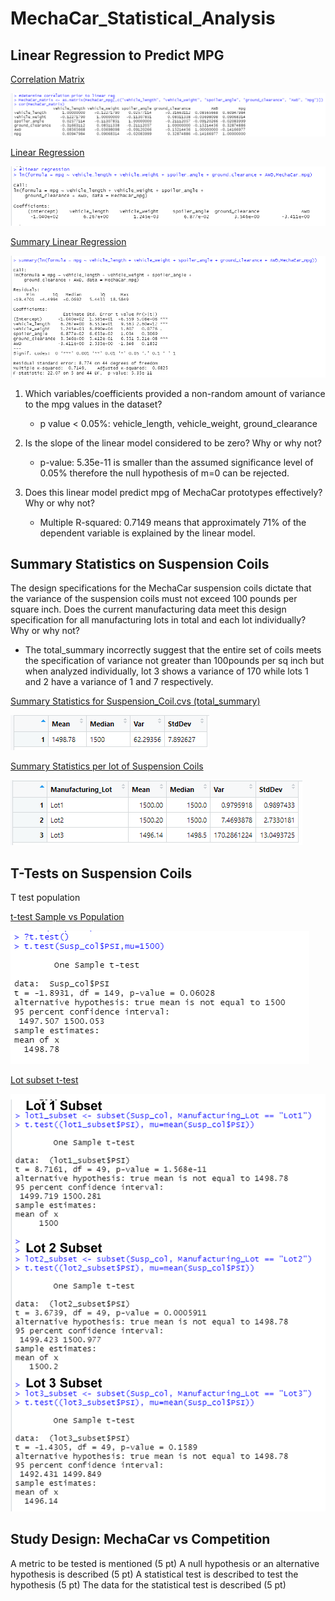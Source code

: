 # MechaCar_Statistical_Analysis

## Linear Regression to Predict MPG

[Correlation Matrix](correl_matrix_MechaCar_mpg.PNG)

![Correlation Matrix](https://github.com/coralrofa/MechaCar_Statistical_Analysis/blob/main/Resources/correl_matrix_MechaCar_mpg.PNG)


[Linear Regression](linear_regression.PNG)

![Linear Regression](https://github.com/coralrofa/MechaCar_Statistical_Analysis/blob/main/Resources/linear_regression.PNG)


[Summary Linear Regression](summary_ln.PNG)

![Summary Linear Regression](https://github.com/coralrofa/MechaCar_Statistical_Analysis/blob/main/Resources/summary_ln.PNG)


1) Which variables/coefficients provided a non-random amount of variance to the mpg values in the dataset?

    * p value < 0.05%:  vehicle_length, vehicle_weight, ground_clearance
 

1) Is the slope of the linear model considered to be zero? Why or why not?

    * p-value: 5.35e-11 is smaller than the assumed significance level of 0.05% therefore the null hypothesis of m=0 can be rejected. 
    

3) Does this linear model predict mpg of MechaCar prototypes effectively? Why or why not?

    * Multiple R-squared:  0.7149 means that approximately 71% of the dependent variable is explained by the linear model. 

	
## Summary Statistics on Suspension Coils

The design specifications for the MechaCar suspension coils dictate that the variance of the suspension coils must not exceed 100 pounds per square inch. Does the current manufacturing data meet this design specification for all manufacturing lots in total and each lot individually? Why or why not?
 
* The total_summary incorrectly suggest that the entire set of coils meets the specification of variance not greater than 100pounds per sq inch but when analyzed individually, lot 3 shows a variance of 170 while lots 1 and 2 have a variance of 1 and 7 respectively. 

[Summary Statistics for Suspension_Coil.cvs (total_summary)]( total_summary.PNG)

![Summary Statistics for Suspension_Coil.cvs (total_summary)](https://github.com/coralrofa/MechaCar_Statistical_Analysis/blob/main/Resources/total_summary.PNG)

[Summary Statistics per lot of Suspension Coils](lot_summary.PNG)

![Summary Statistics per lot of Suspension Coils](https://github.com/coralrofa/MechaCar_Statistical_Analysis/blob/main/Resources/lot_summary.PNG)


## T-Tests on Suspension Coils

T test population

[t-test Sample vs Population](population_ttest.PNG)

![t-test Sample vs Population](https://github.com/coralrofa/MechaCar_Statistical_Analysis/blob/main/Resources/population_ttest.PNG)


[Lot subset t-test](lot_subset_ttest.PNG)

![Lot subset t-test](https://github.com/coralrofa/MechaCar_Statistical_Analysis/blob/main/Resources/lot_subset_ttest.png)


## Study Design: MechaCar vs Competition

A metric to be tested is mentioned (5 pt)
A null hypothesis or an alternative hypothesis is described (5 pt)
A statistical test is described to test the hypothesis (5 pt)
The data for the statistical test is described (5 pt)
